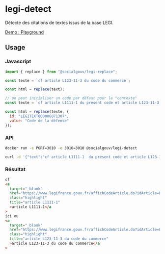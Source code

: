 # legi-detect

Détecte des citations de textes issus de la base LEGI.

[Demo : Playground](https://socialgouv.github.io/legi-detect)

## Usage

### Javascript

```js
import { replace } from "@socialgouv/legi-replace";

const texte = `cf article L123-11-3 du code du commerce`;

const html = replace(text);

// on peut initialiser un code par défaut pour le "contexte"
const texte = `cf article L1111-1 du présent code et article L123-11-3 du code du commerce`;

const html = replace(texte, {
  id: "LEGITEXT000006071307",
  value: "Code de la défense"
});
```

### API

```sh
docker run -e PORT=3010 -e 3010=3010 @socialgouv/legi-detect

curl -d '{"text":"cf article L1111-1  du présent code et article L123-11-3 du code du commerce", "code": {"id": "LEGITEXT000006071307", "value": "Code de la défense"}}' -H "Content-Type:application/json" -X POST http://127.0.0.1:3010
```

### Résultat

```html
cf
<a
  target="_blank"
  href="https://www.legifrance.gouv.fr/affichCodeArticle.do?idArticle=LEGIARTI000020932648&cidTexte=LEGITEXT000006071307"
  class="highlight"
  title="article L1111-1"
  >article L1111-1</a
>
ici ou
<a
  target="_blank"
  href="https://www.legifrance.gouv.fr/affichCodeArticle.do?idArticle=LEGIARTI000020196876&cidTexte=LEGITEXT000005634379"
  class="highlight"
  title="article L123-11-3 du code du commerce"
  >article L123-11-3 du code du commerce</a
>
```
